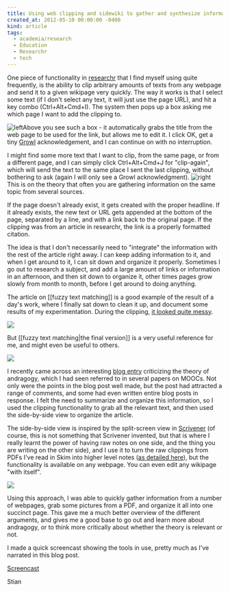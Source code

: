```yaml
---
title: Using web clipping and sidewiki to gather and synthesize information
created_at: 2012-05-10 00:00:00 -0400
kind: article
tags:
  - academia/research
  - Education
  - Researchr
  - tech
---
```


One piece of functionality in
[researchr](http://reganmian.net/wiki/researchr:start) that I find
myself using quite frequently, is the ability to clip arbitrary amounts
of texts from any webpage and send it to a given wikipage very quickly.
The way it works is that I select some text (if I don't select any text,
it will just use the page URL), and hit a key combo (Ctrl+Alt+Cmd+I).
The system then pops up a box asking me which page I want to add the
clipping to.

![ left](http://reganmian.net/blog/wp-content/uploads/2012/05/Screen-Shot-2012-05-10-at-22.42.33.png)Above
you see such a box - it automatically grabs the title from the web page
to be used for the link, but allows me to edit it. I click OK, get a
tiny [Growl](http://growl.info) acknowledgement, and I can continue on
with no interruption.

I
might find some more text that I want to clip, from the same page, or
from a different page, and I can simply click Ctrl+Alt+Cmd+J for
"clip-again", which will send the text to the same place I sent the last
clipping, without bothering to ask (again I will only see a Growl
acknowledgment).
![right ](http://reganmian.net/blog/wp-content/uploads/2012/05/Screen-Shot-2012-05-10-at-22.44.45.png)This is on the theory that often you are gathering
information on the same topic from several sources.

If the page doesn't already exist, it gets created with the proper
headline. If it already exists, the new text or URL gets appended at the
bottom of the page, separated by a line, and with a link back to the
original page. If the clipping was from an article in researchr, the
link is a properly formatted citation.

The idea is that I don't necessarily need to "integrate" the information
with the rest of the article right away. I can keep adding information
to it, and when I get around to it, I can sit down and organize it
properly. Sometimes I go out to research a subject, and add a large
amount of links or information in an afternoon, and then sit down to
organize it, other times pages grow slowly from month to month, before I
get around to doing anything.

The article on [[fuzzy text matching]] is a good example of the result
of a day's work, where I finally sat down to clean it up, and document
some results of my experimentation. During the clipping, [it looked
quite
messy](http://reganmian.net/wiki/fuzzy_text_matching?rev=1331575530).

![](http://reganmian.net/blog/wp-content/uploads/2012/05/Screen-Shot-2012-05-10-at-22.57.031.png)

But [[fuzzy text matching|the final version]] is a very useful
reference for me, and might even be useful to others.

![](http://reganmian.net/blog/wp-content/uploads/2012/05/Screen-Shot-2012-05-10-at-22.56.29.png)

I recently came across an interesting [blog
entry](http://steve-wheeler.blogspot.ca/2011/07/learning-is-learning.html)
criticizing the theory of andragogy, which I had seen referred to in
several papers on MOOCs. Not only were the points in the blog post well
made, but the post had attracted a range of comments, and some had even
written entire blog posts in response. I felt the need to summarize and
organize this information, so I used the clipping functionality to grab
all the relevant text, and then used the side-by-side view to organize
the article.

The side-by-side view is inspired by the split-screen view in
[Scrivener](http://www.literatureandlatte.com/scrivener.php) (of course,
this is not something that Scrivener invented, but that is where I
really learnt the power of having raw notes on one side, and the thing
you are writing on the other side), and I use it to turn the raw
clippings from PDFs I've read in Skim into higher level notes ([as
detailed
here](http://reganmian.net/blog/2012/04/11/semantic-researchrdokuwiki-search/)),
but the functionality is available on any webpage. You can even edit any
wikipage "with itself".

![](http://reganmian.net/blog/wp-content/uploads/2012/05/Screen-Shot-2012-05-10-at-23.09.04.png)

Using this approach, I was able to quickly gather information from a
number of webpages, grab some pictures from a PDF, and organize it all
into one succinct page. This gave me a much better overview of the
different arguments, and gives me a good base to go out and learn more
about andragogy, or to think more critically about whether the theory is
relevant or not.

I made a quick screencast showing the tools in use, pretty much as I've
narrated in this blog post.

[Screencast](http://www.youtube.com/watch?v=vr2GH1efSHU)

Stian
